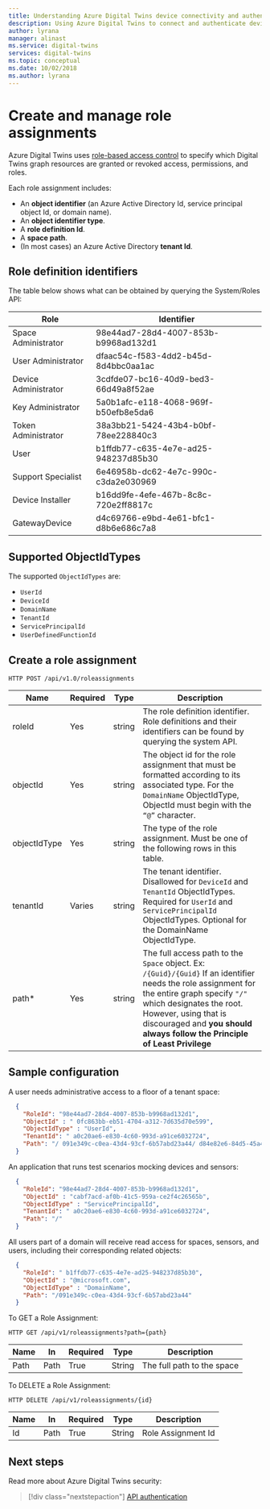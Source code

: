 ```yaml
---
title: Understanding Azure Digital Twins device connectivity and authentication | Microsoft Docs
description: Using Azure Digital Twins to connect and authenticate devices
author: lyrana
manager: alinast
ms.service: digital-twins
services: digital-twins
ms.topic: conceptual
ms.date: 10/02/2018
ms.author: lyrana
---
```


# Create and manage role assignments

Azure Digital Twins uses [role-based access control](./security-role-based-access-control.md) to specify which Digital Twins graph resources are granted or revoked access, permissions, and roles.

Each role assignment includes:

* An **object identifier** (an Azure Active Directory Id, service principal object Id, or domain name).
* An **object identifier type**.
* A **role definition Id**.
* A **space path**.
* (In most cases) an Azure Active Directory **tenant Id**.

## Role definition identifiers

The table below shows what can be obtained by querying the System/Roles API:

|**Role** | **Identifier** |
|---------|---------|
| Space Administrator | 98e44ad7-28d4-4007-853b-b9968ad132d1 |
| User Administrator| dfaac54c-f583-4dd2-b45d-8d4bbc0aa1ac |
| Device Administrator | 3cdfde07-bc16-40d9-bed3-66d49a8f52ae |
| Key Administrator | 5a0b1afc-e118-4068-969f-b50efb8e5da6 |
| Token Administrator | 38a3bb21-5424-43b4-b0bf-78ee228840c3 |
| User | b1ffdb77-c635-4e7e-ad25-948237d85b30 |
| Support Specialist | 6e46958b-dc62-4e7c-990c-c3da2e030969 |
| Device Installer | b16dd9fe-4efe-467b-8c8c-720e2ff8817c |
| GatewayDevice | d4c69766-e9bd-4e61-bfc1-d8b6e686c7a8 |

## Supported ObjectIdTypes

The supported `ObjectIdTypes` are:

* `UserId`
* `DeviceId`
* `DomainName`
* `TenantId`
* `ServicePrincipalId`
* `UserDefinedFunctionId`

## Create a role assignment

```plaintext
HTTP POST /api/v1.0/roleassignments
```

| **Name** | **Required** | **Type** | **Description** |
|---------|---------|---------|---------|
|roleId| Yes |string | The role definition identifier. Role definitions and their identifiers can be found by querying the system API. |
|objectId | Yes |string | The object id for the role assignment that must be formatted according to its associated type. For the `DomainName` ObjectIdType, ObjectId must begin with the `“@”` character. |
| objectIdType | Yes |string | The type of the role assignment. Must be one of the following rows in this table. |
| tenantId | Varies | string |The tenant identifier. Disallowed for `DeviceId` and `TenantId` ObjectIdTypes. Required for `UserId` and `ServicePrincipalId` ObjectIdTypes. Optional for the DomainName ObjectIdType. |
| path* | Yes | string |The full access path to the `Space` object. Ex: `/{Guid}/{Guid}` If an identifier needs the role assignment for the entire graph specify `"/"` which designates the root. However, using that is discouraged and **you should always follow the Principle of Least Privilege** |

## Sample configuration

A user needs administrative access to a floor of a tenant space:

  ```json
    {
      "RoleId": "98e44ad7-28d4-4007-853b-b9968ad132d1",
      "ObjectId" : " 0fc863bb-eb51-4704-a312-7d635d70e599",
      "ObjectIdType" : "UserId",
      "TenantId": " a0c20ae6-e830-4c60-993d-a91ce6032724",
      "Path": "/ 091e349c-c0ea-43d4-93cf-6b57abd23a44/ d84e82e6-84d5-45a4-bd9d-006a118e3bab"
    }
  ```

An application that runs test scenarios mocking devices and sensors:

  ```json
    {
      "RoleId": "98e44ad7-28d4-4007-853b-b9968ad132d1",
      "ObjectId" : "cabf7acd-af0b-41c5-959a-ce2f4c26565b",
      "ObjectIdType" : "ServicePrincipalId",
      "TenantId": " a0c20ae6-e830-4c60-993d-a91ce6032724",
      "Path": "/"
    }
  ```

All users part of a domain will receive read access for spaces, sensors, and users, including their corresponding related objects:

  ```json
    {
      "RoleId": " b1ffdb77-c635-4e7e-ad25-948237d85b30",
      "ObjectId" : "@microsoft.com",
      "ObjectIdType" : "DomainName",
      "Path": "/091e349c-c0ea-43d4-93cf-6b57abd23a44"
    }
  ```

To GET a Role Assignment:

```plaintext
HTTP GET /api/v1/roleassignments?path={path}
```

| **Name** | **In** | **Required** |	**Type** |	**Description** |
|---------|---------|---------|---------|---------|
| Path | Path | True | String |	The full path to the space |

To DELETE a Role Assignment:

```plaintext
HTTP DELETE /api/v1/roleassignments/{id}
```

| **Name** | **In** | **Required** | **Type** | **Description** |
|---------|---------|---------|---------|---------|
| Id | Path| True | String |	Role Assignment Id |

## Next steps

Read more about Azure Digital Twins security:

> [!div class="nextstepaction"]
> [API authentication](./security-authenticating-apis.md)